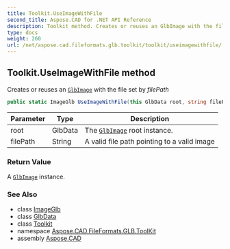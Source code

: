 ```yaml
---
title: Toolkit.UseImageWithFile
second_title: Aspose.CAD for .NET API Reference
description: Toolkit method. Creates or reuses an GlbImage with the file set by filePath
type: docs
weight: 260
url: /net/aspose.cad.fileformats.glb.toolkit/toolkit/useimagewithfile/
---
```

## Toolkit.UseImageWithFile method

Creates or reuses an [`GlbImage`](../../../aspose.cad.fileformats.glb/glbimage/) with the file set by *filePath*

```csharp
public static ImageGlb UseImageWithFile(this GlbData root, string filePath)
```

| Parameter | Type | Description |
| --- | --- | --- |
| root | GlbData | The [`GlbImage`](../../../aspose.cad.fileformats.glb/glbimage/) root instance. |
| filePath | String | A valid file path pointing to a valid image |

### Return Value

A [`GlbImage`](../../../aspose.cad.fileformats.glb/glbimage/) instance.

### See Also

* class [ImageGlb](../../../aspose.cad.fileformats.glb/imageglb/)
* class [GlbData](../../../aspose.cad.fileformats.glb/glbdata/)
* class [Toolkit](../)
* namespace [Aspose.CAD.FileFormats.GLB.ToolKit](../../toolkit/)
* assembly [Aspose.CAD](../../../)



